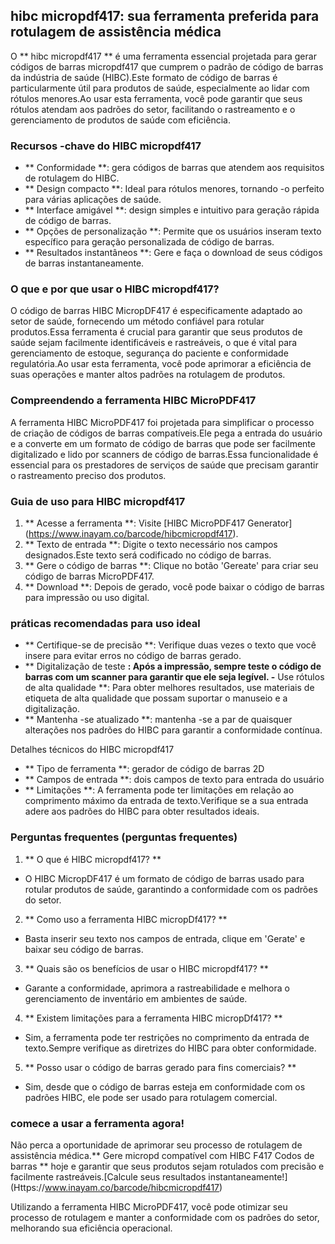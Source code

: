 ## hibc micropdf417: sua ferramenta preferida para rotulagem de assistência médica

O ** hibc micropdf417 ** é uma ferramenta essencial projetada para gerar códigos de barras micropdf417 que cumprem o padrão de código de barras da indústria de saúde (HIBC).Este formato de código de barras é particularmente útil para produtos de saúde, especialmente ao lidar com rótulos menores.Ao usar esta ferramenta, você pode garantir que seus rótulos atendam aos padrões do setor, facilitando o rastreamento e o gerenciamento de produtos de saúde com eficiência.

### Recursos -chave do HIBC micropdf417

- ** Conformidade **: gera códigos de barras que atendem aos requisitos de rotulagem do HIBC.
- ** Design compacto **: Ideal para rótulos menores, tornando -o perfeito para várias aplicações de saúde.
- ** Interface amigável **: design simples e intuitivo para geração rápida de código de barras.
- ** Opções de personalização **: Permite que os usuários inseram texto específico para geração personalizada de código de barras.
- ** Resultados instantâneos **: Gere e faça o download de seus códigos de barras instantaneamente.

### O que e por que usar o HIBC micropdf417?

O código de barras HIBC MicropDF417 é especificamente adaptado ao setor de saúde, fornecendo um método confiável para rotular produtos.Essa ferramenta é crucial para garantir que seus produtos de saúde sejam facilmente identificáveis ​​e rastreáveis, o que é vital para gerenciamento de estoque, segurança do paciente e conformidade regulatória.Ao usar esta ferramenta, você pode aprimorar a eficiência de suas operações e manter altos padrões na rotulagem de produtos.

### Compreendendo a ferramenta HIBC MicroPDF417

A ferramenta HIBC MicroPDF417 foi projetada para simplificar o processo de criação de códigos de barras compatíveis.Ele pega a entrada do usuário e a converte em um formato de código de barras que pode ser facilmente digitalizado e lido por scanners de código de barras.Essa funcionalidade é essencial para os prestadores de serviços de saúde que precisam garantir o rastreamento preciso dos produtos.

### Guia de uso para HIBC micropdf417

1. ** Acesse a ferramenta **: Visite [HIBC MicroPDF417 Generator] (https://www.inayam.co/barcode/hibcmicropdf417).
2. ** Texto de entrada **: Digite o texto necessário nos campos designados.Este texto será codificado no código de barras.
3. ** Gere o código de barras **: Clique no botão 'Gereate' para criar seu código de barras MicroPDF417.
4. ** Download **: Depois de gerado, você pode baixar o código de barras para impressão ou uso digital.

### práticas recomendadas para uso ideal

- ** Certifique-se de precisão **: Verifique duas vezes o texto que você insere para evitar erros no código de barras gerado.
- ** Digitalização de teste **: Após a impressão, sempre teste o código de barras com um scanner para garantir que ele seja legível.
-** Use rótulos de alta qualidade **: Para obter melhores resultados, use materiais de etiqueta de alta qualidade que possam suportar o manuseio e a digitalização.
- ** Mantenha -se atualizado **: mantenha -se a par de quaisquer alterações nos padrões do HIBC para garantir a conformidade contínua.

Detalhes técnicos do HIBC micropdf417

- ** Tipo de ferramenta **: gerador de código de barras 2D
- ** Campos de entrada **: dois campos de texto para entrada do usuário
- ** Limitações **: A ferramenta pode ter limitações em relação ao comprimento máximo da entrada de texto.Verifique se a sua entrada adere aos padrões do HIBC para obter resultados ideais.

### Perguntas frequentes (perguntas frequentes)

1. ** O que é HIBC micropdf417? **
- O HIBC MicropDF417 é um formato de código de barras usado para rotular produtos de saúde, garantindo a conformidade com os padrões do setor.

2. ** Como uso a ferramenta HIBC micropDf417? **
- Basta inserir seu texto nos campos de entrada, clique em 'Gerate' e baixar seu código de barras.

3. ** Quais são os benefícios de usar o HIBC micropdf417? **
- Garante a conformidade, aprimora a rastreabilidade e melhora o gerenciamento de inventário em ambientes de saúde.

4. ** Existem limitações para a ferramenta HIBC micropDf417? **
- Sim, a ferramenta pode ter restrições no comprimento da entrada de texto.Sempre verifique as diretrizes do HIBC para obter conformidade.

5. ** Posso usar o código de barras gerado para fins comerciais? **
- Sim, desde que o código de barras esteja em conformidade com os padrões HIBC, ele pode ser usado para rotulagem comercial.

### comece a usar a ferramenta agora!

Não perca a oportunidade de aprimorar seu processo de rotulagem de assistência médica.** Gere micropd compatível com HIBC F417 Codos de barras ** hoje e garantir que seus produtos sejam rotulados com precisão e facilmente rastreáveis.[Calcule seus resultados instantaneamente!] (Https://www.inayam.co/barcode/hibcmicropdf417)

Utilizando a ferramenta HIBC MicroPDF417, você pode otimizar seu processo de rotulagem e manter a conformidade com os padrões do setor, melhorando sua eficiência operacional.